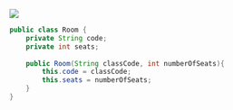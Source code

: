 ![](https://i.imgur.com/0zP30tb.png)

```Java
public class Room {  
    private String code;  
    private int seats;  
  
    public Room(String classCode, int numberOfSeats){  
        this.code = classCode;  
        this.seats = numberOfSeats;  
    }  
}
```